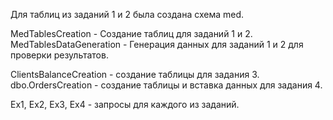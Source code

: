 
Для таблиц из заданий 1 и 2 была создана схема med.

MedTablesCreation - Создание таблиц для заданий 1 и 2.
MedTablesDataGeneration - Генерация данных для заданий 1 и 2 для проверки результатов.

ClientsBalanceCreation - создание таблицы для задания 3.
dbo.OrdersCreation - создание таблицы и вставка данных для задания 4.

Ex1, Ex2, Ex3, Ex4 - запросы для каждого из заданий.